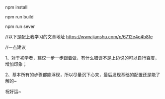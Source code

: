 npm install

npm run build

npm run sever


//以下是配上我学习的文章地址
https://www.jianshu.com/p/6712e4e4b8fe


//一点建议

1、对于初学者，建议一步一步跟着做，有什么错误不是上边说的可以自行百度，增加印象；

2、基本所有的步骤都能浮现，所以尽量沉下心来，最后发现基础的配置还是能了解的~

祝好运~
